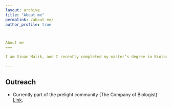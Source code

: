 ```yaml
---
layout: archive
title: "About me"
permalink: /about me/
author_profile: true



About me
===

I am Sinan Malik, and I recently completed my master’s degree in Biology from Periyar University, Salem, India . I am currently a research intern in Dr. Binu’s Neuronal Plasticity Group, where I explore behavioral plasticity and examine the learning processes of larval zebrafish. I am passionate about the neuronal mechanisms underlying visually guided behavior and multisensory integration, aiming to understand how neuronal circuits integrate sensory inputs and internal state and convert this information into behavioral responses.

---
```


Outreach
---
* Currently part of the prelight community (The Company of Biologist) <a href="https://prelights.biologists.com/profiles/sinanmalik43/">Link</a>.
